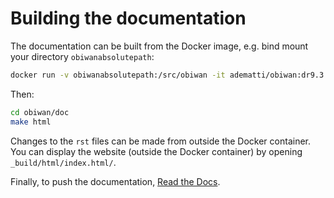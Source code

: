 # Building the documentation

The documentation can be built from the Docker image, e.g. bind mount your directory `obiwanabsolutepath`:
```bash
docker run -v obiwanabsolutepath:/src/obiwan -it adematti/obiwan:dr9.3
```
Then:
```bash
cd obiwan/doc
make html
```
Changes to the `rst` files can be made from outside the Docker container.
You can display the website (outside the Docker container) by opening `_build/html/index.html/`.

Finally, to push the documentation, [Read the Docs](<https://sphinx-rtd-tutorial.readthedocs.io/en/latest/read-the-docs.html>).
